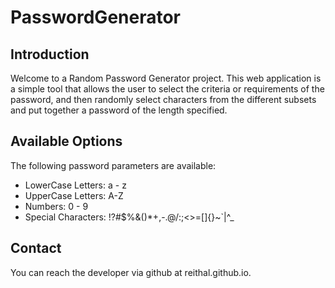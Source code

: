 # PasswordGenerator

## Introduction

Welcome to a Random Password Generator project. This web application is a simple tool that allows the user to select the criteria or requirements of the password, and then randomly select characters from the different subsets and put together a password of the length specified.

## Available Options

The following password parameters are available:

* LowerCase Letters: a - z
* UpperCase Letters: A-Z
* Numbers: 0 - 9
* Special Characters: !?#$%&()*+,-.@/:;<>=[]{}~`|^_

## Contact

You can reach the developer via github at reithal.github.io.